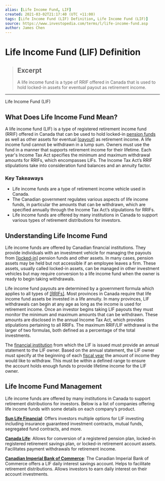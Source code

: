 ```yaml
---
alias: [Life Income Fund, LIF]
created: 2021-03-02T21:17:40 (UTC +11:00)
tags: [Life Income Fund (LIF) Definition, Life Income Fund (LIF)]
source: https://www.investopedia.com/terms/l/life-income-fund.asp
author: James Chen
---
```


# Life Income Fund (LIF) Definition

> ## Excerpt
> A life income fund is a type of RRIF offered in Canada that is used to hold locked-in assets for eventual payout as retirement income.

---

Life Income Fund (LIF)
## What Does Life Income Fund Mean?

A life income fund (LIF) is a type of registered retirement income fund (RRIF) offered in Canada that can be used to hold locked-in [pension funds](https://www.investopedia.com/terms/p/pensionplan.asp) as well as other assets for eventual [[payout]](https://www.investopedia.com/terms/p/payout.asp) as retirement income. A life income fund cannot be withdrawn in a lump sum. Owners must use the fund in a manner that supports retirement income for their lifetime. Each year's Income Tax Act specifies the minimum and maximum withdrawal amounts for RRIFs, which encompasses LIFs. The Income Tax Act’s RRIF stipulations take into consideration fund balances and an annuity factor.

### Key Takeaways

-   Life income funds are a type of retirement income vehicle used in Canada.
-   The Canadian government regulates various aspects of life income funds, in particular the amounts that can be withdrawn, which are specified annually through the Income Tax Act’s stipulations for RRIFs.
-   Life income funds are offered by many institutions in Canada to support various types of retirement distributions for investors.

## Understanding Life Income Fund

Life income funds are offered by Canadian financial institutions. They provide individuals with an investment vehicle for managing the payouts from [[locked-in]](https://www.investopedia.com/terms/l/locked-in-retirement-account.asp) pension funds and other assets. In many cases, pension assets may be held but not accessible if an employee leaves a firm. These assets, usually called locked-in assets, can be managed in other investment vehicles but may require conversion to a life income fund when the owner is ready to begin taking withdrawals.

Life income fund payouts are determined by a government formula which applies to all types of [[RRIFs]](https://www.investopedia.com/terms/r/rrif.asp). Most provinces in Canada require that life income fund assets be invested in a life annuity. In many provinces, LIF withdrawals can begin at any age as long as the income is used for retirement income. Once an investor begins taking LIF payouts they must monitor the minimum and maximum amounts that can be withdrawn. These amounts are disclosed in the annual Income Tax Act, which provides stipulations pertaining to all RRIFs. The maximum RRIF/LIF withdrawal is the larger of two formulas, both defined as a percentage of the total investments.

The [financial institution](https://www.investopedia.com/terms/f/financialinstitution.asp) from which the LIF is issued must provide an annual statement to the LIF owner. Based on the annual statement, the LIF owner must specify at the beginning of each [fiscal year](https://www.investopedia.com/terms/f/fiscalyear.asp) the amount of income they would like to withdraw. This must be within a defined range to ensure the account holds enough funds to provide lifetime income for the LIF owner.

## Life Income Fund Management

Life income funds are offered by many institutions in Canada to support retirement distributions for investors. Below is a list of companies offering life income funds with some details on each company’s product.

[**Sun Life Financial**](https://www.sunlife.ca/ca/Investments/RRIF+and+LIF/Life+income+fund+LIF+and+locked-in+retirement+income+fund+LRIF?vgnLocale=en_CA): Offers investors multiple options for LIF investing including insurance guaranteed investment contracts, mutual funds, segregated fund contracts, and more.

[**Canada Life**](https://www.canadalife.com/investing/investments-for-plan-members/post-retirement-solutions/life-income-fund.html): Allows for conversion of a registered pension plan, locked-in registered retirement savings plan, or locked-in retirement account assets. Facilitates payment withdrawals for retirement income.

[**Canadian Imperial Bank of Commerce**](https://www.cibc.com/en/personal-banking/investments/retirement-planning/income-options/lif-daily-interest-savings.html): The Canadian Imperial Bank of Commerce offers a LIF daily interest savings account. Helps to facilitate retirement distributions. Allows investors to earn daily interest on their account investments.
